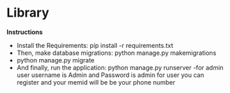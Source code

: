 # Library
**Instructions**
- Install the Requirements: pip install -r requirements.txt
- Then, make database migrations: python manage.py makemigrations
- python manage.py migrate
- And finally, run the application: python manage.py runserver
-for admin user username is Admin  and Password is admin
for user you can register
and your memid will be be your phone number
